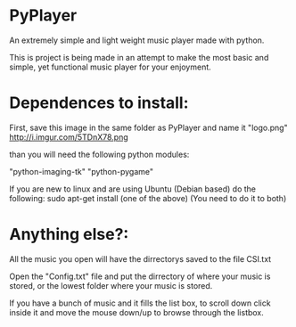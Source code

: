 PyPlayer
========
An extremely simple and light weight music player made with python.

This is project is being made in an attempt to make the most basic and
simple, yet functional music player for your enjoyment.




Dependences to install:
=======================
First, save this image in the same folder as PyPlayer and name it "logo.png"
http://i.imgur.com/5TDnX78.png

than you will need the following python modules:

"python-imaging-tk"
"python-pygame"

If you are new to linux and are using Ubuntu (Debian based) do the following:
sudo apt-get install (one of the above) (You need to do it to both)




Anything else?:
===============
All the music you open will have the dirrectorys saved to the file CSI.txt

Open the "Config.txt" file and put the dirrectory of where your music is stored,
or the lowest folder where your music is stored.

If you have a bunch of music and it fills the list box, to scroll down click 
inside it and move the mouse down/up to browse through the listbox.

